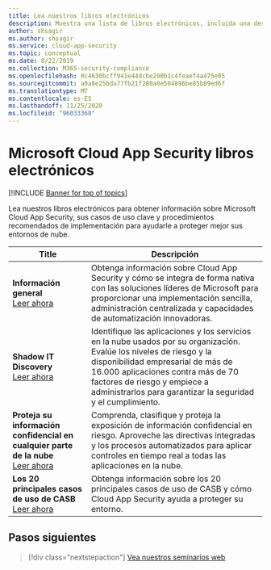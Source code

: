 ```yaml
---
title: Lea nuestros libros electrónicos
description: Muestra una lista de libros electrónicos, incluida una descripción.
author: shsagir
ms.author: shsagir
ms.service: cloud-app-security
ms.topic: conceptual
ms.date: 8/22/2019
ms.collection: M365-security-compliance
ms.openlocfilehash: 0c4630bcff941e44dcbe290b1c4feaef4a475e05
ms.sourcegitcommit: a0a8e25bda77fb21f280a0e504896be85b89ed6f
ms.translationtype: MT
ms.contentlocale: es-ES
ms.lasthandoff: 11/25/2020
ms.locfileid: "96033368"
---
```

# <a name="microsoft-cloud-app-security-e-books"></a>Microsoft Cloud App Security libros electrónicos

[!INCLUDE [Banner for top of topics](includes/banner.md)]

Lea nuestros libros electrónicos para obtener información sobre Microsoft Cloud App Security, sus casos de uso clave y procedimientos recomendados de implementación para ayudarle a proteger mejor sus entornos de nube.

| Title | Descripción |
| --- | --- |
| **Información general**<br />[Leer ahora](https://go.microsoft.com/fwlink/p/?linkid=2079728) | Obtenga información sobre Cloud App Security y cómo se integra de forma nativa con las soluciones líderes de Microsoft para proporcionar una implementación sencilla, administración centralizada y capacidades de automatización innovadoras. |
| **Shadow IT Discovery**<br />[Leer ahora](https://go.microsoft.com/fwlink/p/?linkid=2079805) | Identifique las aplicaciones y los servicios en la nube usados por su organización. Evalúe los niveles de riesgo y la disponibilidad empresarial de más de 16.000 aplicaciones contra más de 70 factores de riesgo y empiece a administrarlos para garantizar la seguridad y el cumplimiento. |
| **Proteja su información confidencial en cualquier parte de la nube**<br />[Leer ahora](https://go.microsoft.com/fwlink/p/?linkid=2079808) | Comprenda, clasifique y proteja la exposición de información confidencial en riesgo. Aproveche las directivas integradas y los procesos automatizados para aplicar controles en tiempo real a todas las aplicaciones en la nube. |
| **Los 20 principales casos de uso de CASB**<br />[Leer ahora](https://go.microsoft.com/fwlink/p/?linkid=2099428) | Obtenga información sobre los 20 principales casos de uso de CASB y cómo Cloud App Security ayuda a proteger su entorno. |

## <a name="next-steps"></a>Pasos siguientes

> [!div class="nextstepaction"]
> [Vea nuestros seminarios web](webinars.md)
